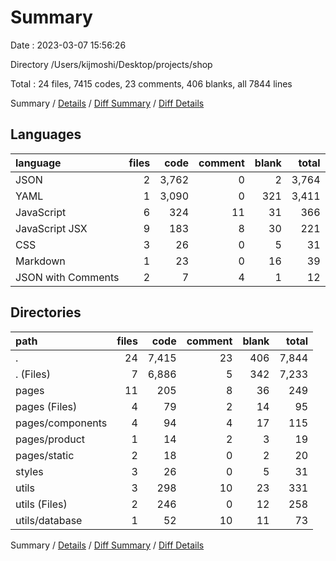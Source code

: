# Summary

Date : 2023-03-07 15:56:26

Directory /Users/kijmoshi/Desktop/projects/shop

Total : 24 files,  7415 codes, 23 comments, 406 blanks, all 7844 lines

Summary / [Details](details.md) / [Diff Summary](diff.md) / [Diff Details](diff-details.md)

## Languages
| language | files | code | comment | blank | total |
| :--- | ---: | ---: | ---: | ---: | ---: |
| JSON | 2 | 3,762 | 0 | 2 | 3,764 |
| YAML | 1 | 3,090 | 0 | 321 | 3,411 |
| JavaScript | 6 | 324 | 11 | 31 | 366 |
| JavaScript JSX | 9 | 183 | 8 | 30 | 221 |
| CSS | 3 | 26 | 0 | 5 | 31 |
| Markdown | 1 | 23 | 0 | 16 | 39 |
| JSON with Comments | 2 | 7 | 4 | 1 | 12 |

## Directories
| path | files | code | comment | blank | total |
| :--- | ---: | ---: | ---: | ---: | ---: |
| . | 24 | 7,415 | 23 | 406 | 7,844 |
| . (Files) | 7 | 6,886 | 5 | 342 | 7,233 |
| pages | 11 | 205 | 8 | 36 | 249 |
| pages (Files) | 4 | 79 | 2 | 14 | 95 |
| pages/components | 4 | 94 | 4 | 17 | 115 |
| pages/product | 1 | 14 | 2 | 3 | 19 |
| pages/static | 2 | 18 | 0 | 2 | 20 |
| styles | 3 | 26 | 0 | 5 | 31 |
| utils | 3 | 298 | 10 | 23 | 331 |
| utils (Files) | 2 | 246 | 0 | 12 | 258 |
| utils/database | 1 | 52 | 10 | 11 | 73 |

Summary / [Details](details.md) / [Diff Summary](diff.md) / [Diff Details](diff-details.md)